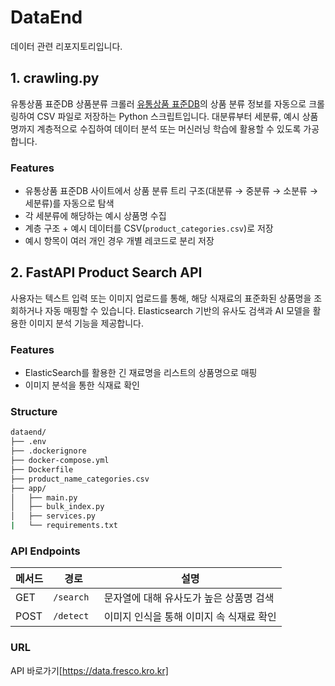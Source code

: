 # DataEnd
데이터 관련 리포지토리입니다.

## 1. crawling.py
유통상품 표준DB 상품분류 크롤러
[유통상품 표준DB](https://www.allproductkorea.or.kr/products/database/category)의 상품 분류 정보를 자동으로 크롤링하여 CSV 파일로 저장하는 Python 스크립트입니다. 
대분류부터 세분류, 예시 상품명까지 계층적으로 수집하여 데이터 분석 또는 머신러닝 학습에 활용할 수 있도록 가공합니다.

### Features
- 유통상품 표준DB 사이트에서 상품 분류 트리 구조(대분류 → 중분류 → 소분류 → 세분류)를 자동으로 탐색
- 각 세분류에 해당하는 예시 상품명 수집
- 계층 구조 + 예시 데이터를 CSV(`product_categories.csv`)로 저장
- 예시 항목이 여러 개인 경우 개별 레코드로 분리 저장

## 2. FastAPI Product Search API
사용자는 텍스트 입력 또는 이미지 업로드를 통해, 해당 식재료의 표준화된 상품명을 조회하거나 자동 매핑할 수 있습니다.
Elasticsearch 기반의 유사도 검색과 AI 모델을 활용한 이미지 분석 기능을 제공합니다.

### Features
- ElasticSearch를 활용한 긴 재료명을 리스트의 상품명으로 매핑
- 이미지 분석을 통한 식재료 확인

### Structure
```bash
dataend/
├── .env
├── .dockerignore
├── docker-compose.yml
├── Dockerfile
├── product_name_categories.csv
├── app/
│   ├── main.py
│   ├── bulk_index.py
│   ├── services.py
|   └── requirements.txt
```

### API Endpoints

| 메서드 | 경로                           | 설명                   |
|--------|--------------------------------|------------------------|
| GET    | `/search`                      | 문자열에 대해 유사도가 높은 상품명 검색         |
| POST    | `/detect `                      | 이미지 인식을 통해 이미지 속 식재료 확인         |

### URL
API 바로가기[https://data.fresco.kro.kr]
